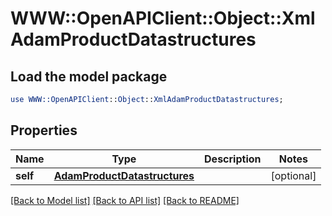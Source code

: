 # WWW::OpenAPIClient::Object::XmlAdamProductDatastructures

## Load the model package
```perl
use WWW::OpenAPIClient::Object::XmlAdamProductDatastructures;
```

## Properties
Name | Type | Description | Notes
------------ | ------------- | ------------- | -------------
**self** | [**AdamProductDatastructures**](AdamProductDatastructures.md) |  | [optional] 

[[Back to Model list]](../README.md#documentation-for-models) [[Back to API list]](../README.md#documentation-for-api-endpoints) [[Back to README]](../README.md)


